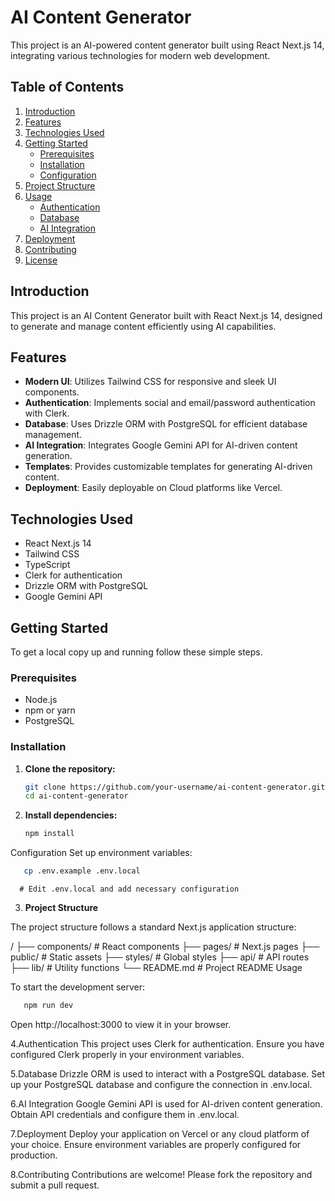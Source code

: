 # AI Content Generator

This project is an AI-powered content generator built using React Next.js 14, integrating various technologies for modern web development.

## Table of Contents

1. [Introduction](#introduction)
2. [Features](#features)
3. [Technologies Used](#technologies-used)
4. [Getting Started](#getting-started)
   - [Prerequisites](#prerequisites)
   - [Installation](#installation)
   - [Configuration](#configuration)
5. [Project Structure](#project-structure)
6. [Usage](#usage)
   - [Authentication](#authentication)
   - [Database](#database)
   - [AI Integration](#ai-integration)
7. [Deployment](#deployment)
8. [Contributing](#contributing)
9. [License](#license)

## Introduction

This project is an AI Content Generator built with React Next.js 14, designed to generate and manage content efficiently using AI capabilities.

## Features

- **Modern UI**: Utilizes Tailwind CSS for responsive and sleek UI components.
- **Authentication**: Implements social and email/password authentication with Clerk.
- **Database**: Uses Drizzle ORM with PostgreSQL for efficient database management.
- **AI Integration**: Integrates Google Gemini API for AI-driven content generation.
- **Templates**: Provides customizable templates for generating AI-driven content.
- **Deployment**: Easily deployable on Cloud platforms like Vercel.

## Technologies Used

- React Next.js 14
- Tailwind CSS
- TypeScript
- Clerk for authentication
- Drizzle ORM with PostgreSQL
- Google Gemini API

## Getting Started

To get a local copy up and running follow these simple steps.

### Prerequisites

- Node.js
- npm or yarn
- PostgreSQL

### Installation

1. **Clone the repository:**

   ```bash
   git clone https://github.com/your-username/ai-content-generator.git
   cd ai-content-generator
   
2. **Install dependencies:**

   ```bash
   npm install
Configuration
Set up environment variables:

   ```bash
      cp .env.example .env.local
   ```
      # Edit .env.local and add necessary configuration
3. **Project Structure**

The project structure follows a standard Next.js application structure:


/ 
├── components/         # React components
├── pages/              # Next.js pages
├── public/             # Static assets
├── styles/             # Global styles
├── api/                # API routes
├── lib/                # Utility functions
└── README.md           # Project README
Usage

To start the development server:

```bash
   npm run dev
```
Open http://localhost:3000 to view it in your browser.

4.Authentication
This project uses Clerk for authentication. Ensure you have configured Clerk properly in your environment variables.

5.Database
Drizzle ORM is used to interact with a PostgreSQL database. Set up your PostgreSQL database and configure the connection in .env.local.

6.AI Integration
Google Gemini API is used for AI-driven content generation. Obtain API credentials and configure them in .env.local.

7.Deployment
Deploy your application on Vercel or any cloud platform of your choice. Ensure environment variables are properly configured for production.

8.Contributing
Contributions are welcome! Please fork the repository and submit a pull request.
